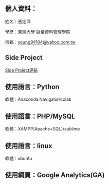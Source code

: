 個人資料：
------------------------------------------------------
姓名：張定洋

學歷：東吳大學  巨量資料管理學院

信箱：young94104@yahoo.com.tw

Side Project
-----------------------------------------------------
[Side Project連結](https://github.com/tank11110/young/tree/master/Side%20Project "github連結")

使用語言：Python
--------------------------------------------

軟體：Anaconda Navigator/colab

使用語言：PHP/MySQL
--------------------------------------------

軟體：XAMPP(Apache+SQL)/sublime

使用語言：linux
-------------------------------------------

軟體：ubuntu

使用網頁：Google Analytics(GA)
-------------------------------------------
